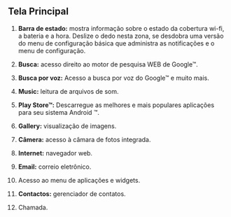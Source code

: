 ## Tela Principal

1. **Barra de estado:** mostra informação sobre o estado da cobertura wi-fi, a bateria e a hora.  Deslize o dedo nesta zona, se desdobra uma versão do menu de configuração básica que administra as notificações e o menu de configuração.

2. **Busca:** acesso direito ao motor de pesquisa WEB de Google™.

3. **Busca por voz:** Acesso a busca por voz do Google™ e muito mais.

4. **Music:** leitura de arquivos de som.

5. **Play Store™:** Descarregue as melhores e mais populares aplicações para seu sistema Android ™. 

6. **Gallery:** visualização de imagens. 

7. **Câmera:** acesso à câmara de fotos integrada. 

8. **Internet:** navegador web.

9. **Email:** correio eletrônico.

10. Acesso ao menu de aplicações e widgets.

11. **Contactos:** gerenciador de contatos. 

12. Chamada.
